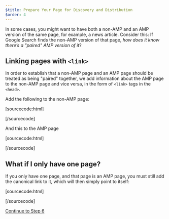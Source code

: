 ```yaml
---
$title: Prepare Your Page for Discovery and Distribution
$order: 4
---
```


In some cases, you might want to have both a non-AMP and an AMP version of the same page, for example, a news article. Consider this: If Google Search finds the non-AMP version of that page, *how does it know there’s a "paired" AMP version of it*?

## Linking pages with `<link>`

In order to establish that a non-AMP page and an AMP page should be treated as being "paired" together, we add information about the AMP page to the non-AMP page and vice versa, in the form of `<link>` tags in the `<head>`.

Add the following to the non-AMP page:

[sourcecode:html]
<link rel="amphtml" href="https://www.example.com/url/to/amp/document.html">
[/sourcecode]

And this to the AMP page

[sourcecode:html]
<link rel="canonical" href="https://www.example.com/url/to/full/document.html">
[/sourcecode]

## What if I only have one page?

If you only have one page, and that page is an AMP page, you must still add the canonical link to it, which will then simply point to itself:

[sourcecode:html]
<link rel="canonical" href="https://www.example.com/url/to/amp/document.html">
[/sourcecode]

<a class="go-button button" href="/docs/tutorials/create/publish.html">Continue to Step 6</a>